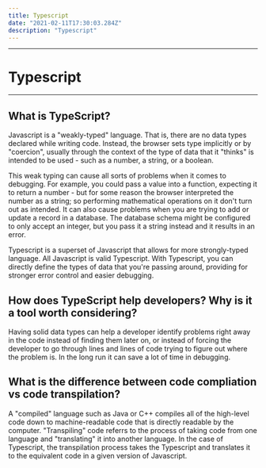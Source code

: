```yaml
---
title: Typescript
date: "2021-02-11T17:30:03.284Z"
description: "Typescript"
---
```


---

# Typescript

---

## What is TypeScript?

Javascript is a "weakly-typed" language.  That is, there are no data types declared while writing code.  Instead, the browser sets type implicitly or by "coercion", usually through the context of the type of data that it "thinks" is intended to be used - such as a number, a string, or a boolean.  

This weak typing can cause all sorts of problems when it comes to debugging.  For example, you could pass a value into a function, expecting it to return a number - but for some reason the browser interpreted the number as a string; so performing mathematical operations on it don't turn out as intended.  It can also cause problems when you are trying to add or update a record in a database.  The database schema might be configured to only accept an integer, but you pass it a string instead and it results in an error.

Typescript is a superset of Javascript that allows for more strongly-typed language.  All Javascript is valid Typescript.  With Typescript,  you can directly define the types of data that you're passing around, providing for stronger error control and easier debugging. 


## How does TypeScript help developers? Why is it a tool worth considering?

Having solid data types can help a developer identify problems right away in the code instead of finding them later on, or instead of forcing the developer to go through lines and lines of code trying to figure out where the problem is.  In the long run it can save a lot of time in debugging.


## What is the difference between code compliation vs code transpilation?

A "compiled" language such as Java or C++ compiles all of the high-level code down to machine-readable code that is directly readable by the computer.  "Transpiling" code referrs to the process of taking code from one language and "translating" it into another language.  In the case of Typescript, the transpilation process takes the Typescript and translates it to the equivalent code in a given version of Javascript.
